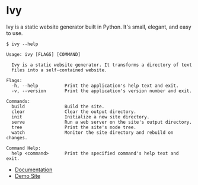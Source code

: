 
# Ivy

Ivy is a static website generator built in Python. It's small, elegant, and easy to use.

    $ ivy --help

    Usage: ivy [FLAGS] [COMMAND]

      Ivy is a static website generator. It transforms a directory of text
      files into a self-contained website.

    Flags:
      -h, --help          Print the application's help text and exit.
      -v, --version       Print the application's version number and exit.

    Commands:
      build               Build the site.
      clear               Clear the output directory.
      init                Initialize a new site directory.
      serve               Run a web server on the site's output directory.
      tree                Print the site's node tree.
      watch               Monitor the site directory and rebuild on changes.

    Command Help:
      help <command>      Print the specified command's help text and exit.

* [Documentation](http://mulholland.xyz/docs/ivy/)
* [Demo Site](http://ivy.mulholland.xyz/graphite/)
